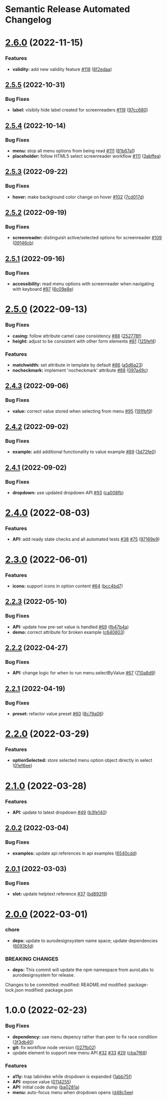 # Semantic Release Automated Changelog

# [2.6.0](https://github.com/AlaskaAirlines/auro-select/compare/v2.5.5...v2.6.0) (2022-11-15)


### Features

* **validity:** add new validity feature [#118](https://github.com/AlaskaAirlines/auro-select/issues/118) ([8f2edaa](https://github.com/AlaskaAirlines/auro-select/commit/8f2edaa4d4602c81e73006f98540b83d7938897b))

## [2.5.5](https://github.com/AlaskaAirlines/auro-select/compare/v2.5.4...v2.5.5) (2022-10-31)


### Bug Fixes

* **label:** visibily hide label created for screenreaders [#119](https://github.com/AlaskaAirlines/auro-select/issues/119) ([97cc680](https://github.com/AlaskaAirlines/auro-select/commit/97cc68024680f2b4e699a6ee52589fc45f81f5a1))

## [2.5.4](https://github.com/AlaskaAirlines/auro-select/compare/v2.5.3...v2.5.4) (2022-10-14)


### Bug Fixes

* **menu:** stop all menu options from being read [#111](https://github.com/AlaskaAirlines/auro-select/issues/111) ([81b67a1](https://github.com/AlaskaAirlines/auro-select/commit/81b67a15b76eb7866a2e160da9ebf36216484097))
* **placeholder:** follow HTML5 select screenreader workflow [#111](https://github.com/AlaskaAirlines/auro-select/issues/111) ([3abffea](https://github.com/AlaskaAirlines/auro-select/commit/3abffeac9b141230c256d15c37db5111979a4a4a))

## [2.5.3](https://github.com/AlaskaAirlines/auro-select/compare/v2.5.2...v2.5.3) (2022-09-22)


### Bug Fixes

* **hover:** make background color change on hover [#102](https://github.com/AlaskaAirlines/auro-select/issues/102) ([7cd017d](https://github.com/AlaskaAirlines/auro-select/commit/7cd017d408ce0f19c50405428323f850213f39af))

## [2.5.2](https://github.com/AlaskaAirlines/auro-select/compare/v2.5.1...v2.5.2) (2022-09-19)


### Bug Fixes

* **screenreader:** distinguish active/selected options for screenreader [#109](https://github.com/AlaskaAirlines/auro-select/issues/109) ([09146cb](https://github.com/AlaskaAirlines/auro-select/commit/09146cbd1ac95bf2a863238ff123032e49c098d6))

## [2.5.1](https://github.com/AlaskaAirlines/auro-select/compare/v2.5.0...v2.5.1) (2022-09-16)


### Bug Fixes

* **accessibility:** read menu options with screenreader when navigating with keyboard [#97](https://github.com/AlaskaAirlines/auro-select/issues/97) ([6c09e8e](https://github.com/AlaskaAirlines/auro-select/commit/6c09e8edddebcb71f53ccc2bd07a1b3e4396d49f))

# [2.5.0](https://github.com/AlaskaAirlines/auro-select/compare/v2.4.3...v2.5.0) (2022-09-13)


### Bug Fixes

* **casing:** follow attribute camel case consistency [#88](https://github.com/AlaskaAirlines/auro-select/issues/88) ([252778f](https://github.com/AlaskaAirlines/auro-select/commit/252778f6cbc90a90f8ad699535ca26fba67e123f))
* **height:** adjust to be consistent with other form elements [#81](https://github.com/AlaskaAirlines/auro-select/issues/81) ([125fef4](https://github.com/AlaskaAirlines/auro-select/commit/125fef45fc89b577fb9c3c44afa3680452690559))


### Features

* **matchwidth:** set attribute in template by default [#86](https://github.com/AlaskaAirlines/auro-select/issues/86) ([a5d6a23](https://github.com/AlaskaAirlines/auro-select/commit/a5d6a23b7b70e28db26ec708487a1271ee671d4e))
* **nocheckmark:** implement 'nocheckmark' attribute [#88](https://github.com/AlaskaAirlines/auro-select/issues/88) ([097a49c](https://github.com/AlaskaAirlines/auro-select/commit/097a49cffa094eadda224a0a3b56a47716436dd9))

## [2.4.3](https://github.com/AlaskaAirlines/auro-select/compare/v2.4.2...v2.4.3) (2022-09-06)


### Bug Fixes

* **value:** correct value stored when selecting from menu [#95](https://github.com/AlaskaAirlines/auro-select/issues/95) ([191fbf9](https://github.com/AlaskaAirlines/auro-select/commit/191fbf95dfc90d6bbee661a337f18e6a6bde7f9e))

## [2.4.2](https://github.com/AlaskaAirlines/auro-select/compare/v2.4.1...v2.4.2) (2022-09-02)


### Bug Fixes

* **example:** add additional functionality to value example [#89](https://github.com/AlaskaAirlines/auro-select/issues/89) ([3d72fe0](https://github.com/AlaskaAirlines/auro-select/commit/3d72fe07a526bb98bf8659cf462a590db9e0d197))

## [2.4.1](https://github.com/AlaskaAirlines/auro-select/compare/v2.4.0...v2.4.1) (2022-09-02)


### Bug Fixes

* **dropdown:** use updated dropdown API [#93](https://github.com/AlaskaAirlines/auro-select/issues/93) ([ca008fb](https://github.com/AlaskaAirlines/auro-select/commit/ca008fb34c3a34d62187dfa32b235cc07732d2ac))

# [2.4.0](https://github.com/AlaskaAirlines/auro-select/compare/v2.3.0...v2.4.0) (2022-08-03)


### Features

* **API:** add ready state checks and all automated tests [#38](https://github.com/AlaskaAirlines/auro-select/issues/38) [#75](https://github.com/AlaskaAirlines/auro-select/issues/75) ([97169e9](https://github.com/AlaskaAirlines/auro-select/commit/97169e94c3c24f755051151838efded5091f434d))

# [2.3.0](https://github.com/AlaskaAirlines/auro-select/compare/v2.2.3...v2.3.0) (2022-06-01)


### Features

* **icons:** support icons in option content [#64](https://github.com/AlaskaAirlines/auro-select/issues/64) ([bcc4bd7](https://github.com/AlaskaAirlines/auro-select/commit/bcc4bd780ca958f4741383c18ba771203be2ae03))

## [2.2.3](https://github.com/AlaskaAirlines/auro-select/compare/v2.2.2...v2.2.3) (2022-05-10)


### Bug Fixes

* **API:** update how pre-set value is handled [#69](https://github.com/AlaskaAirlines/auro-select/issues/69) ([fb47b4a](https://github.com/AlaskaAirlines/auro-select/commit/fb47b4ab6efac077b6c686fa8bd4b1ecf3bf5c23))
* **demo:** correct attribute for broken example ([c640803](https://github.com/AlaskaAirlines/auro-select/commit/c64080310b9f10a4613d9f7755643c3efff0bf2f))

## [2.2.2](https://github.com/AlaskaAirlines/auro-select/compare/v2.2.1...v2.2.2) (2022-04-27)


### Bug Fixes

* **API:** change logic for when to run menu.selectByValue [#67](https://github.com/AlaskaAirlines/auro-select/issues/67) ([710a8d9](https://github.com/AlaskaAirlines/auro-select/commit/710a8d94073541fd0caa342c1915a5ef83938b7c))

## [2.2.1](https://github.com/AlaskaAirlines/auro-select/compare/v2.2.0...v2.2.1) (2022-04-19)


### Bug Fixes

* **preset:** refactor value preset [#60](https://github.com/AlaskaAirlines/auro-select/issues/60) ([8c79a06](https://github.com/AlaskaAirlines/auro-select/commit/8c79a06646a5d10117faf64afd6da2c9195cba2c))

# [2.2.0](https://github.com/AlaskaAirlines/auro-select/compare/v2.1.0...v2.2.0) (2022-03-29)


### Features

* **optionSelected:** store selected menu option object directly in select ([01ef6ee](https://github.com/AlaskaAirlines/auro-select/commit/01ef6ee61edbab3fc2387caa06f44f30a0aedecd))

# [2.1.0](https://github.com/AlaskaAirlines/auro-select/compare/v2.0.2...v2.1.0) (2022-03-28)


### Features

* **API:** update to latest dropdown [#49](https://github.com/AlaskaAirlines/auro-select/issues/49) ([b3fe140](https://github.com/AlaskaAirlines/auro-select/commit/b3fe14090c5a138909d6e68479ecefb7bd0400bc))

## [2.0.2](https://github.com/AlaskaAirlines/auro-select/compare/v2.0.1...v2.0.2) (2022-03-04)


### Bug Fixes

* **examples:** update api references in api examples ([6540cdd](https://github.com/AlaskaAirlines/auro-select/commit/6540cdd815910645fe563fd1988d6c7376a19db8))

## [2.0.1](https://github.com/AlaskaAirlines/auro-select/compare/v2.0.0...v2.0.1) (2022-03-03)


### Bug Fixes

* **slot:** update helptext reference [#37](https://github.com/AlaskaAirlines/auro-select/issues/37) ([bd892f8](https://github.com/AlaskaAirlines/auro-select/commit/bd892f82788251a71c44102736d69d2d148f90db))

# [2.0.0](https://github.com/AlaskaAirlines/auro-select/compare/v1.0.0...v2.0.0) (2022-03-01)


### chore

* **deps:** update to aurodesignsystem name space; update dependencies ([6093b1d](https://github.com/AlaskaAirlines/auro-select/commit/6093b1d83f44f6ccc12de23073a12d997daa1438))


### BREAKING CHANGES

* **deps:** This commit will update the npm namespace from auroLabs
to aurodesignsystem for release.

Changes to be committed:
modified:   README.md
modified:   package-lock.json
modified:   package.json

# 1.0.0 (2022-02-23)


### Bug Fixes

* **dependency:** use menu depency rather than peer to fix race condition ([3f3db40](https://github.com/AlaskaAirlines/auro-select/commit/3f3db40de5500c40543347b99ff6ded38361d71f))
* **git:** fix workflow node version ([027fb02](https://github.com/AlaskaAirlines/auro-select/commit/027fb029a2881692b26ac8b67eb2cc33315465f1))
* update element to support new menu API [#32](https://github.com/AlaskaAirlines/auro-select/issues/32) [#33](https://github.com/AlaskaAirlines/auro-select/issues/33) [#29](https://github.com/AlaskaAirlines/auro-select/issues/29) ([cba7f68](https://github.com/AlaskaAirlines/auro-select/commit/cba7f686e79fd5401cfb9bc4f6134a3fbfe834a0))


### Features

* **a11y:** trap tabindex while dropdown is expanded ([1abb75f](https://github.com/AlaskaAirlines/auro-select/commit/1abb75f824652028b9efac2f5da3db18879f9848))
* **API:** expose value ([0114255](https://github.com/AlaskaAirlines/auro-select/commit/011425506239e22f1371a6a504cb4ba2d03450c8))
* **API:** initial code dump ([ba0281a](https://github.com/AlaskaAirlines/auro-select/commit/ba0281aaf6045abe9ceb178d405193fbc70c66c3))
* **menu:** auto-focus menu when dropdown opens ([d48c5ee](https://github.com/AlaskaAirlines/auro-select/commit/d48c5ee2d4bb46ca8181d1953a6a445b50400612))
